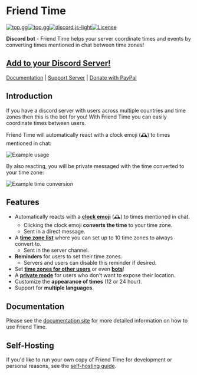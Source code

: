 # Friend Time

[![top.gg](https://top.gg/api/widget/status/471091072546766849.svg?noavatar=true)](https://top.gg/bot/471091072546766849)[![top.gg](https://top.gg/api/widget/servers/471091072546766849.svg?noavatar=true)](https://top.gg/bot/471091072546766849)[![discord.js-light](https://img.shields.io/github/package-json/dependency-version/KevinNovak/Friend-Time/discord.js-light)](https://github.com/timotejroiko/discord.js-light)[![License](https://img.shields.io/badge/license-Apache%202.0%20with%20Commons%20Clause-blue)](https://commonsclause.com/)

**Discord bot** - Friend Time helps your server coordinate times and events by converting times mentioned in chat between time zones!

## [Add to your Discord Server!](https://discord.com/oauth2/authorize?client_id=471091072546766849&scope=bot&permissions=85056)

[Documentation](https://docs.friendtime.ml/) \| [Support Server](https://discord.gg/GQcBR8e) \| [Donate with PayPal](https://www.paypal.com/cgi-bin/webscr?cmd=_donations&business=EW389DYYSS4FC)

## Introduction

If you have a discord server with users across multiple countries and time zones then this is the bot for you! With Friend Time you can easily coordinate times between users.

Friend Time will automatically react with a clock emoji \(🕰️\) to times mentioned in chat:

![Example usage](https://i.imgur.com/pm9nCJG.png)

By also reacting, you will be private messaged with the time converted to your time zone:

![Example time conversion](https://i.imgur.com/wMsXvL3.png)

## Features

-   Automatically reacts with a [**clock emoji**](https://docs.friendtime.ml/time-conversions#1-convert-to-your-time-zone) \(️️🕰️\) to times mentioned in chat.
    -   Clicking the clock emoji **converts the time** to your time zone.
    -   Sent in a direct message.
-   A [**time zone list**](https://docs.friendtime.ml/time-conversions#2-convert-to-list-of-time-zones) where you can set up to 10 time zones to always convert to.
    -   Sent in the server channel.
-   **Reminders** for users to set their time zones.
    -   Servers and users can disable this reminder if desired.
-   Set [**time zones for other users**](https://docs.friendtime.ml/commands/user-commands/set#setup-for-another-user) or even [**bots**](https://docs.friendtime.ml/commands/user-commands/set#setup-for-a-bot)!
-   A [**private mode**](https://docs.friendtime.ml/settings/user-settings/private-mode) for users who don't want to expose their location.
-   Customize the **appearance of times** \(12 or 24 hour\).
-   Support for **multiple languages**.

## Documentation

Please see the [documentation site](https://docs.friendtime.ml/) for more detailed information on how to use Friend Time.

## Self-Hosting

If you'd like to run your own copy of Friend Time for development or personal reasons, see the [self-hosting guide](https://docs.friendtime.ml/misc/self-hosting).
